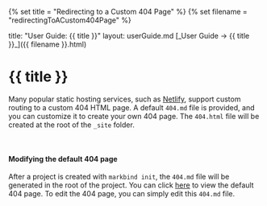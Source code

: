 {% set title = "Redirecting to a Custom 404 Page" %}
{% set filename = "redirectingToACustom404Page" %}

<frontmatter>
  title: "User Guide: {{ title }}"
  layout: userGuide.md
</frontmatter>

<span id="link" class="d-none">
<md>[_User Guide → {{ title }}_]({{ filename }}.html)</md>
</span>

# {{ title }}

<div class="lead" id="overview">

Many popular static hosting services, such as [Netlify](https://www.netlify.com/), support custom routing to a custom 404 HTML page.
A default `404.md` file is provided, and you can customize it to create your own 404 page.
The `404.html` file will be created at the root of the `_site` folder.
</div>

<br>

#### Modifying the default 404 page
After a project is created with `markbind init`, the `404.md` file will be generated in the root of the project.
You can click [here](/404.html) to view the default 404 page.
To edit the 404 page, you can simply edit this `404.md` file.
